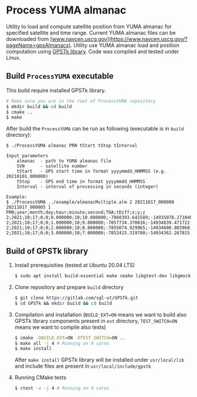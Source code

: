 # Process YUMA almanac
Utility to load and compute satellite position from YUMA almanac for specified satellite and time range. Current YUMA almanac files can be downloaded from [www.navcen.uscg.gov](https://www.navcen.uscg.gov/?pageName=gpsAlmanacs). Utility use YUMA almanac load and position computation using [GPSTk library](https://gitlab.com/sgl-ut/GPSTk). Code was compiled and tested under Linux.

## Build `ProcessYUMA` executable
This build require installed GPSTk library. 
```bash
# Make sure you are in the root of ProcessYUMA repository
$ mkdir build && cd build
$ cmake ..
$ make
```
After build the `ProcessYUMA` can be run as following (executable is in `build` directory):
```
$ ./ProcessYUMA almanac PRN tStart tStop tInterval

Input parameters
    almanac  - path to YUMA almanac file
    SVN      - satellite number
    tStart   - GPS start time in format yyyymmdd_HHMMSS (e.g. 20210101_000000)
    tStop    - GPS end time in format yyyymmdd_HHMMSS
    Interval - interval of processing in seconds (integer)

Example:
$ ./ProcessYUMA ../example/almanacMultiple.alm 2 20211017_000000 20211017_000005 1
PRN;year;month;day;hour;minute;second;TOA;tDiff;x;y;z
2;2021;10;17;0;0;0.000000;10;10.000000;-7860393.641589;-14935078.271048;-19877604.623357
2;2021;10;17;0;0;1.000000;10;9.000000;-7857734.370616;-14934839.471722;-19878788.851615
2;2021;10;17;0;0;2.000000;10;8.000000;-7855074.929965;-14934600.803968;-19879972.632981
2;2021;10;17;0;0;3.000000;10;7.000000;-7852415.319700;-14934362.267815;-19881155.967426
```


## Build of GPSTk library

1. Install prerequisities (tested at Ubuntu 20.04 LTS)
    ```bash
    $ sudo apt install build-essential make cmake libgtest-dev libgmock-dev doxygen graphviz
    ```
2. Clone repository and prepare `build` directory
    ```bash
    $ git clone https://gitlab.com/sgl-ut/GPSTk.git
    $ cd GPSTk && mkdir build && cd build
    ```
3. Compilation and installation (`BUILD_EXT=ON` means we want to build also GPSTk library components present in `ext` directory, `TEST_SWITCH=ON` means we want to compile also tests)
    ```bash
    $ cmake -DBUILD_EXT=ON -DTEST_SWITCH=ON .. 
    $ make all -j 4 # Running on 4 cores
    $ make install
    ```
    After `make install` GPSTk library will be installed under `usr/local/lib` and include files are present in `usr/local/include/gpstk`

4. Running CMake tests
    ```bash
    $ ctest -v -j 4 # Running on 4 cores
    ```
